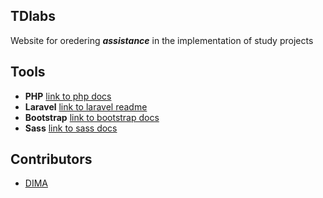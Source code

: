 ## TDlabs 

Website for oredering **_assistance_** in the implementation of study projects 

## Tools 

- **PHP** [link to php docs](https://www.php.net/docs.php) 
- **Laravel** [link to laravel readme](./AboutLaravel.md)
- **Bootstrap** [link to bootstrap docs](https://getbootstrap.com/docs/5.0/getting-started/introduction/)
- **Sass** [link to sass docs](https://sass-scss.ru/documentation/)

## Contributors

- [DIMA](https://github.com/NeitLC)
